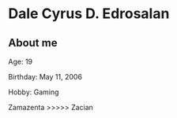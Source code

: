 # Dale Cyrus D. Edrosalan

## About me

Age: 19

Birthday: May 11, 2006

Hobby: Gaming

Zamazenta >>>>> Zacian
